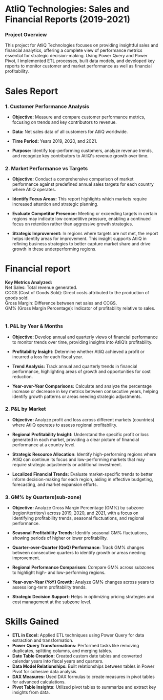 # AtliQ Technologies: Sales and Financial Reports (2019-2021)
### Project Overview
This project for AtliQ Technologies focuses on providing insightful sales and financial analytics, offering a complete view of performance metrics essential for strategic decision-making. Using Power Query and Power Pivot, I implemented ETL processes, built data models, and developed key reports to monitor customer and market performance as well as financial profitability.

# Sales Report
### 1. Customer Performance Analysis<br>
- **Objective:** Measure and compare customer performance metrics, focusing on trends and key contributors to revenue.<br>

- **Data:** Net sales data of all customers for AtliQ worldwide.<br>

- **Time Period:** Years 2019, 2020, and 2021.<br>

- **Purpose:** Identify top-performing customers, analyze revenue trends, and recognize key contributors to AtliQ's revenue growth over time.<br>


### 2. Market Performance vs Targets<br>
- **Objective:** Conduct a comprehensive comparison of market performance against predefined annual sales targets for each country where AtliQ operates.<br>

- **Identify Focus Areas:** This report highlights which markets require increased attention and strategic planning.<br>

- **Evaluate Competitor Presence:** Meeting or exceeding targets in certain regions may indicate low competitive pressure, enabling a continued focus on retention rather than aggressive growth strategies.<br>

- **Strategic Improvement:** In regions where targets are not met, the report helps identify areas for improvement. This insight supports AtliQ in refining business strategies to better capture market share and drive growth in these underperforming regions.<br>



# Financial report<br>

**Key Metrics Analyzed:**<br>
Net Sales: Total revenue generated.<br>
COGS (Cost of Goods Sold): Direct costs attributed to the production of goods sold.<br>
Gross Margin: Difference between net sales and COGS.<br>
GM% (Gross Margin Percentage): Indicator of profitability relative to sales.<br>
<br>
### 1. P&L by Year & Months<br>
- **Objective:** Develop annual and quarterly views of financial performance to monitor trends over time, providing insights into AtliQ’s profitability.<br>

- **Profitability Insight:** Determine whether AtliQ achieved a profit or incurred a loss for each fiscal year.<br>

- **Trend Analysis:** Track annual and quarterly trends in financial performance, highlighting areas of growth and opportunities for cost reduction.<br>

- **Year-over-Year Comparisons:** Calculate and analyze the percentage increase or decrease in key metrics between consecutive years, helping identify growth patterns or areas needing strategic adjustments.<br>


### 2. P&L by Market<br>
- **Objective:** Analyze profit and loss across different markets (countries) where AtliQ operates to assess regional profitability.<br>

- **Regional Profitability Insight:** Understand the specific profit or loss generated in each market, providing a clear picture of financial performance at a country level.<BR>

- **Strategic Resource Allocation:** Identify high-performing regions where AtliQ can continue its focus and low-performing markets that may require strategic adjustments or additional investment.<br>

- **Localized Financial Trends:** Evaluate market-specific trends to better inform decision-making for each region, aiding in effective budgeting, forecasting, and market expansion efforts.<br>

### 3. GM% by Quarters(sub-zone)

- **Objective:** Analyze Gross Margin Percentage (GM%) by subzone (region/territory) across 2019, 2020, and 2021, with a focus on identifying profitability trends, seasonal fluctuations, and regional performance.

- **Seasonal Profitability Trends:** Identify seasonal GM% fluctuations, showing periods of higher or lower profitability.
  
- **Quarter-over-Quarter (QoQ) Performance:** Track GM% changes between consecutive quarters to identify growth or areas needing improvement.
  
- **Regional Performance Comparison:** Compare GM% across subzones to highlight high- and low-performing regions.
  
- **Year-over-Year (YoY) Growth:** Analyze GM% changes across years to assess long-term profitability trends.
  
- **Strategic Decision Support:** Helps in optimizing pricing strategies and cost management at the subzone level.



# Skills Gained<br>
- **ETL in Excel:** Applied ETL techniques using Power Query for data extraction and transformation.<br>
- **Power Query Transformations:** Performed tasks like removing duplicates, splitting columns, and merging tables.<br>
- **Date Table Creation:** Created custom date tables and converted calendar years into fiscal years and quarters.<br>
- **Data Model Relationships:** Built relationships between tables in Power Pivot for cohesive data analysis.<br>
- **DAX Measures:** Used DAX formulas to create measures in pivot tables for advanced calculations.<br>
- **Pivot Table Insights:** Utilized pivot tables to summarize and extract key insights from data.<br>
